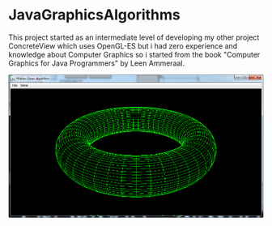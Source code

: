 # JavaGraphicsAlgorithms

  This project started as an intermediate level of developing my other project ConcreteView which uses OpenGL-ES but i had zero experience and knowledge about Computer Graphics so i started from the book "Computer Graphics for Java Programmers" by Leen Ammeraal.

![alt text](https://github.com/k1s4g4/JavaGraphicsAlgorithms/blob/master/pics/hiddenLines.png)

